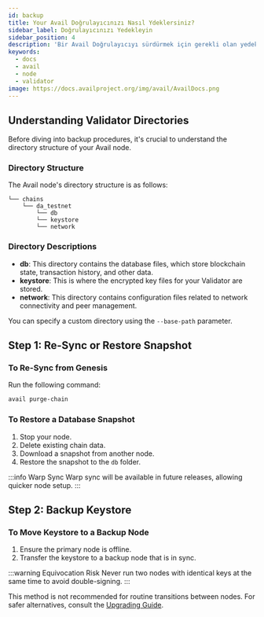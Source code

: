 ```yaml
---
id: backup
title: Your Avail Doğrulayıcınızı Nasıl Ydeklersiniz?
sidebar_label: Doğrulayıcınızı Yedekleyin
sidebar_position: 4
description: 'Bir Avail Doğrulayıcıyı sürdürmek için gerekli olan yedekleme görevlerine ilişkin kapsamlı bir kılavuz.'
keywords:
  - docs
  - avail
  - node
  - validator
image: https://docs.availproject.org/img/avail/AvailDocs.png
---
```


## Understanding Validator Directories

Before diving into backup procedures, it's crucial to understand the directory structure of your Avail node.

### Directory Structure

The Avail node's directory structure is as follows:

```
└── chains
    └── da_testnet
        └── db
        └── keystore
        └── network
```

### Directory Descriptions

- **db**: This directory contains the database files, which store blockchain state, transaction history, and other data.
- **keystore**: This is where the encrypted key files for your Validator are stored.
- **network**: This directory contains configuration files related to network connectivity and peer management.

You can specify a custom directory using the `--base-path` parameter.

## Step 1: Re-Sync or Restore Snapshot

### To Re-Sync from Genesis

Run the following command:

```bash
avail purge-chain
```

### To Restore a Database Snapshot

1. Stop your node.
2. Delete existing chain data.
3. Download a snapshot from another node.
4. Restore the snapshot to the `db` folder.

:::info Warp Sync
Warp sync will be available in future releases, allowing quicker node setup.
:::

## Step 2: Backup Keystore

### To Move Keystore to a Backup Node

1. Ensure the primary node is offline.
2. Transfer the keystore to a backup node that is in sync.

:::warning Equivocation Risk
Never run two nodes with identical keys at the same time to avoid double-signing.
:::

This method is not recommended for routine transitions between nodes. For safer alternatives, consult the [Upgrading Guide](/docs/operate-a-node/become-a-validator/0050-validator-monitoring.md).